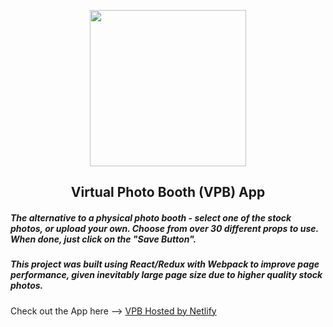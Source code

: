 <p align="center">
  <img height="250" src="https://github.com/Zeroays/Camagru-SPA/blob/master/src/assets/icons/camera_logo.png">
  <h2 align="center"> Virtual Photo Booth (VPB) App</h2>
</p>



##### The alternative to a physical photo booth - select one of the stock photos, or upload your own.  Choose from over 30 different props to use.  When done, just click on the "Save Button".

##### This project was built using React/Redux with Webpack to improve page performance, given inevitably large page size due to higher quality stock photos.

Check out the App here --> [VPB Hosted by Netlify](https://virtual-photo-booth.netlify.app "VPB")




